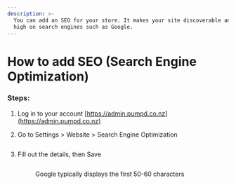```yaml
---
description: >-
  You can add an SEO for your store. It makes your site discoverable and rank
  high on search engines such as Google.
---
```


# How to add SEO (Search Engine Optimization)

### Steps:

1. Log in to your account [https://admin.pumpd.co.nz](https://admin.pumpd.co.nz)
2.  Go to Settings > Website > Search Engine Optimization

    <figure><img src="../.gitbook/assets/Screen Shot 2023-10-09 at 8.16.45 AM (1).png" alt=""><figcaption></figcaption></figure>
3.  Fill out the details, then Save

    <figure><img src="../.gitbook/assets/Screen Shot 2023-10-09 at 8.24.26 AM (1).png" alt=""><figcaption><p>Google typically displays the first 50-60 characters</p></figcaption></figure>

